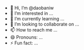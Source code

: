- 👋 Hi, I’m @daobaniw
- 👀 I’m interested in ...
- 🌱 I’m currently learning ...
- 💞️ I’m looking to collaborate on ...
- 📫 How to reach me ...
- 😄 Pronouns: ...
- ⚡ Fun fact: ...

<!---
daobaniw/daobaniw is a ✨ special ✨ repository because its `README.md` (this file) appears on your GitHub profile.
You can click the Preview link to take a look at your changes.
--->
